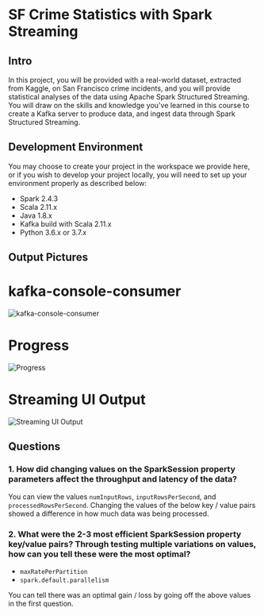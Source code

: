 # SF Crime Statistics with Spark Streaming

## Intro

In this project, you will be provided with a real-world dataset, extracted from Kaggle, on San Francisco crime incidents, and you will provide statistical analyses of the data using Apache Spark Structured Streaming. You will draw on the skills and knowledge you've learned in this course to create a Kafka server to produce data, and ingest data through Spark Structured Streaming.

## Development Environment

You may choose to create your project in the workspace we provide here, or if you wish to develop your project locally, you will need to set up your environment properly as described below:

- Spark 2.4.3
- Scala 2.11.x
- Java 1.8.x
- Kafka build with Scala 2.11.x
- Python 3.6.x or 3.7.x

## Output Pictures

# kafka-console-consumer
![kafka-console-consumer](https://github.com/sal-git/SF-Crime-Statistics-with-Spark-Streaming/blob/master/kafka-console-consumer.png?raw=true)

# Progress
![Progress](https://github.com/sal-git/SF-Crime-Statistics-with-Spark-Streaming/blob/master/progress_reporter.png?raw=true)

# Streaming UI Output
![Streaming UI Output](https://github.com/sal-git/SF-Crime-Statistics-with-Spark-Streaming/blob/master/spark_streaming_ui.png?raw=true)

## Questions

### 1. How did changing values on the SparkSession property parameters affect the throughput and latency of the data?

You can view the values `numInputRows`, `inputRowsPerSecond`, and `processedRowsPerSecond`. Changing the values of the below key / value pairs
showed a difference in how much data was being processed.

### 2. What were the 2-3 most efficient SparkSession property key/value pairs? Through testing multiple variations on values, how can you tell these were the most optimal?

 - `maxRatePerPartition`
 - `spark.default.parallelism`

You can tell there was an optimal gain / loss by going off the above values in the first question.
